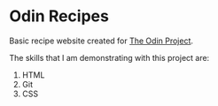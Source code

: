 # Odin Recipes
Basic recipe website created for [The Odin Project](https://www.theodinproject.com/lessons/foundations-recipes "The Odin Project").

The skills that I am demonstrating with this project are:
1. HTML
2. Git
3. CSS
